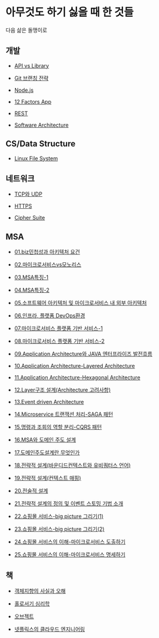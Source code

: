 # 아무것도 하기 싫을 때 한 것들

다음 삶은 돌맹이로

## 개발

- [API vs Library](https://github.com/kiku99/iamstupid/blob/main/%EA%B0%9C%EB%B0%9C/%5B%EA%B0%9C%EB%B0%9C%5D%20API%20vs%20Library%20vs%20Framework.md)

- [Git 브랜칭 전략](https://github.com/kiku99/iamstupid/blob/main/%EA%B0%9C%EB%B0%9C/%5B%EA%B0%9C%EB%B0%9C%5D%20Git%20%EB%B8%8C%EB%9E%9C%EC%B9%AD%20%EC%A0%84%EB%9E%B5.md)

- [Node.js](https://github.com/kiku99/iamstupid/blob/main/%EA%B0%9C%EB%B0%9C/%5B%EA%B0%9C%EB%B0%9C%5D%20Node.js.md)

- [12 Factors App](https://github.com/kiku99/iamstupid/blob/main/%EA%B0%9C%EB%B0%9C/%5B%EA%B0%9C%EB%B0%9C%5D%2012%20Factors%20app.md)

- [REST](https://github.com/kiku99/iamstupid/blob/main/%EA%B0%9C%EB%B0%9C/%5B%EA%B0%9C%EB%B0%9C%5D%20REST.md)

- [Software Architecture](https://github.com/kiku99/iamstupid/blob/main/%EA%B0%9C%EB%B0%9C/%5B%EA%B0%9C%EB%B0%9C%5D%20Software%20Architecture.md)

## CS/Data Structure

- [Linux File System](https://github.com/kiku99/iamstupid/blob/main/CS/%5BCS%5D%20Linux%20File%20System.md)

## 네트워크

- [TCP와 UDP](https://github.com/kiku99/iamstupid/blob/main/%EB%84%A4%ED%8A%B8%EC%9B%8C%ED%81%AC/%5B%EB%84%A4%ED%8A%B8%EC%9B%8C%ED%81%AC%5D%20TCP%EC%99%80%20UDP.md)

- [HTTPS](https://github.com/kiku99/iamstupid/blob/main/%EB%84%A4%ED%8A%B8%EC%9B%8C%ED%81%AC/%5B%EB%84%A4%ED%8A%B8%EC%9B%8C%ED%81%AC%5D%20HTTPS.md)

- [Cipher Suite](https://github.com/kiku99/iamstupid/blob/main/%EB%84%A4%ED%8A%B8%EC%9B%8C%ED%81%AC/%5B%EB%84%A4%ED%8A%B8%EC%9B%8C%ED%81%AC%5D%20Cipher%20Suite.md)

## MSA

- [01.biz민첩성과 아키텍처 요건](https://github.com/kiku99/iamstupid/blob/main/MSA/%5BMSA%5D%2001.biz%EB%AF%BC%EC%B2%A9%EC%84%B1%EA%B3%BC%20%EC%95%84%ED%82%A4%ED%85%8D%EC%B2%98%20%EC%9A%94%EA%B1%B4.pdf)

- [02.마이크로서비스vs모노리스](https://github.com/kiku99/iamstupid/blob/main/MSA/%5BMSA%5D%2002.%EB%A7%88%EC%9D%B4%ED%81%AC%EB%A1%9C%EC%84%9C%EB%B9%84%EC%8A%A4_vs_%EB%AA%A8%EB%85%B8%EB%A6%AC%EC%8A%A4.pdf)

- [03.MSA특징-1](https://github.com/kiku99/iamstupid/blob/main/MSA/%5BMSA%5D%2003.MSA%ED%8A%B9%EC%A7%95-1.pdf)

- [04.MSA특징-2](https://github.com/kiku99/iamstupid/blob/main/MSA/%5BMSA%5D%2004.MSA%ED%8A%B9%EC%A7%95-2.pdf)

- [05.소프트웨어 아키텍처 및 마이크로서비스 내 외부 아키텍처](https://github.com/kiku99/iamstupid/blob/main/MSA/%5BMSA%5D%2005.%EC%86%8C%ED%94%84%ED%8A%B8%EC%9B%A8%EC%96%B4_%EC%95%84%ED%82%A4%ED%85%8D%EC%B2%98_%EB%B0%8F_%EB%A7%88%EC%9D%B4%ED%81%AC%EB%A1%9C%EC%84%9C%EB%B9%84%EC%8A%A4_%EB%82%B4_%EC%99%B8%EB%B6%80_%EC%95%84%ED%82%A4%ED%85%8D%EC%B2%98.pdf)

- [06.인프라, 플랫폼 DevOps환경](https://github.com/kiku99/iamstupid/blob/main/MSA/%5BMSA%5D%2006.%EC%9D%B8%ED%94%84%EB%9D%BC__%ED%94%8C%EB%9E%AB%ED%8F%BC__%EB%8D%B0%EB%B8%8C%EC%98%B5%EC%8A%A4_%ED%99%98%EA%B2%BD.pdf)

- [07.마이크로서비스 플랫폼 기반 서비스-1](https://github.com/kiku99/iamstupid/blob/main/MSA/%5BMSA%5D%2007.%EB%A7%88%EC%9D%B4%ED%81%AC%EB%A1%9C%EC%84%9C%EB%B9%84%EC%8A%A4_%ED%94%8C%EB%9E%AB%ED%8F%BC_%EA%B8%B0%EB%B0%98_%EC%84%9C%EB%B9%84%EC%8A%A4-1_.pdf)

- [08.마이크로서비스 플랫폼 기반 서비스-2](https://github.com/kiku99/iamstupid/blob/main/MSA/%5BMSA%5D%2008.%EB%A7%88%EC%9D%B4%ED%81%AC%EB%A1%9C%EC%84%9C%EB%B9%84%EC%8A%A4_%ED%94%8C%EB%9E%AB%ED%8F%BC_%EA%B8%B0%EB%B0%98_%EC%84%9C%EB%B9%84%EC%8A%A4-2_.pdf)

- [09.Application Architecture와 JAVA 엔터프라이즈 발전흐름](https://github.com/kiku99/iamstupid/blob/main/MSA/%5BMSA%5D%2009.Application%20Architecture%EC%99%80%20JAVA%20%EC%97%94%ED%84%B0%ED%94%84%EB%9D%BC%EC%9D%B4%EC%A6%88%20%EB%B0%9C%EC%A0%84%ED%9D%90%EB%A6%84.pdf)

- [10.Application Architecture-Layered Architecture](https://github.com/kiku99/iamstupid/blob/main/MSA/%5BMSA%5D%2010.Application%20Architecture-Layered%20Architecture.pdf)

- [11.Application Architecture-Hexagonal Architecture](https://github.com/kiku99/iamstupid/blob/main/MSA/%5BMSA%5D%2011.Application%20Architecture-Hexagonal%20Architecture.pdf)

- [12.Layer구조 설계(Architecture 고려사항)](https://github.com/kiku99/iamstupid/blob/main/MSA/%5BMSA%5D%2012.Layer%EA%B5%AC%EC%A1%B0%20%EC%84%A4%EA%B3%84(Architecture%20%EA%B3%A0%EB%A0%A4%EC%82%AC%ED%95%AD).pdf)

- [13.Event driven Architecture](https://github.com/kiku99/iamstupid/blob/main/MSA/%5BMSA%5D%2013.Event%20driven%20Architecture.pdf)

- [14.Microservice 트랜잭션 처리-SAGA 패턴](https://github.com/kiku99/iamstupid/blob/main/MSA/%5BMSA%5D%2014.Microservice%20%ED%8A%B8%EB%9E%9C%EC%9E%AD%EC%85%98%20%EC%B2%98%EB%A6%AC-SAGA%20%ED%8C%A8%ED%84%B4.pdf)

- [15.명령과 조회의 역할 분리-CQRS 패턴](https://github.com/kiku99/iamstupid/blob/main/MSA/%5BMSA%5D%2015.%EB%AA%85%EB%A0%B9%EA%B3%BC%20%EC%A1%B0%ED%9A%8C%EC%9D%98%20%EC%97%AD%ED%95%A0%20%EB%B6%84%EB%A6%AC-CQRS%20%ED%8C%A8%ED%84%B4.pdf)

- [16.MSA와 도메인 주도 설계](https://github.com/kiku99/iamstupid/blob/main/MSA/%5BMSA%5D%2016.MSA%EC%99%80%20%EB%8F%84%EB%A9%94%EC%9D%B8%20%EC%A3%BC%EB%8F%84%20%EC%84%A4%EA%B3%84.pdf)

- [17.도메인주도설계란 무엇인가](https://github.com/kiku99/iamstupid/blob/main/MSA/%5BMSA%5D%2017.%EB%8F%84%EB%A9%94%EC%9D%B8%EC%A3%BC%EB%8F%84%EC%84%A4%EA%B3%84%EB%9E%80%20%EB%AC%B4%EC%97%87%EC%9D%B8%EA%B0%80.pdf)

- [18.전략적 설계(바운디드컨텍스트와 유비쿼터스 언어)](https://github.com/kiku99/iamstupid/blob/main/MSA/%5BMSA%5D%2018.%EC%A0%84%EB%9E%B5%EC%A0%81%20%EC%84%A4%EA%B3%84(%EB%B0%94%EC%9A%B4%EB%94%94%EB%93%9C%EC%BB%A8%ED%85%8D%EC%8A%A4%ED%8A%B8%EC%99%80%20%EC%9C%A0%EB%B9%84%EC%BF%BC%ED%84%B0%EC%8A%A4%20%EC%96%B8%EC%96%B4).pdf)

- [19.전략적 설계(컨텍스트 매핑)](https://github.com/kiku99/iamstupid/blob/main/MSA/%5BMSA%5D%2019.%EC%A0%84%EB%9E%B5%EC%A0%81%20%EC%84%A4%EA%B3%84(%EC%BB%A8%ED%85%8D%EC%8A%A4%ED%8A%B8%20%EB%A7%A4%ED%95%91).pdf)

- [20.전술적 설계](https://github.com/kiku99/iamstupid/blob/main/MSA/%5BMSA%5D%2020.%EC%A0%84%EC%88%A0%EC%A0%81%20%EC%84%A4%EA%B3%84.pdf)

- [21.전략적 설계의 정의 및 이벤트 스토밍 기법 소개](https://github.com/kiku99/iamstupid/blob/main/MSA/%5BMSA%5D%2021.%EC%A0%84%EB%9E%B5%EC%A0%81%20%EC%84%A4%EA%B3%84%EC%9D%98%20%EC%A0%95%EC%9D%98%20%EB%B0%8F%20%EC%9D%B4%EB%B2%A4%ED%8A%B8%20%EC%8A%A4%ED%86%A0%EB%B0%8D%20%EA%B8%B0%EB%B2%95%20%EC%86%8C%EA%B0%9C.pdf)

- [22.쇼핑몰 서비스-big picture 그리기(1)](https://github.com/kiku99/iamstupid/blob/main/MSA/%5BMSA%5D%2022.%EC%87%BC%ED%95%91%EB%AA%B0%20%EC%84%9C%EB%B9%84%EC%8A%A4-Big%20Picture%20%EA%B7%B8%EB%A6%AC%EA%B8%B0(1).pdf)

- [23.쇼핑몰 서비스-big picture 그리기(2)](https://github.com/kiku99/iamstupid/blob/main/MSA/%5BMSA%5D%2023.%EC%87%BC%ED%95%91%EB%AA%B0%20%EC%84%9C%EB%B9%84%EC%8A%A4-Big%20Picture%20%EA%B7%B8%EB%A6%AC%EA%B8%B0(2).pdf)

- [24.쇼핑몰 서비스의 이해-마이크로서비스 도출하기](https://github.com/kiku99/iamstupid/blob/main/MSA/%5BMSA%5D%2024.%EC%87%BC%ED%95%91%EB%AA%B0%20%EC%84%9C%EB%B9%84%EC%8A%A4%EC%9D%98%20%EC%9D%B4%ED%95%B4-%EB%A7%88%EC%9D%B4%ED%81%AC%EB%A1%9C%EC%84%9C%EB%B9%84%EC%8A%A4%20%EB%8F%84%EC%B6%9C%ED%95%98%EA%B8%B0.pdf)

- [25.쇼핑몰 서비스의 이해-마이크로서비스 명세하기](https://github.com/kiku99/iamstupid/blob/main/MSA/%5BMSA%5D%2025.%EC%87%BC%ED%95%91%EB%AA%B0%20%EC%84%9C%EB%B9%84%EC%8A%A4%EC%9D%98%20%EC%9D%B4%ED%95%B4-%EB%A7%88%EC%9D%B4%ED%81%AC%EB%A1%9C%EC%84%9C%EB%B9%84%EC%8A%A4%20%EB%AA%85%EC%84%B8%ED%95%98%EA%B8%B0.pdf)

## 책

- [객체지향의 사실과 오해](https://github.com/kiku99/iamstupid/blob/main/%EC%B1%85/%5B%EC%B1%85%5D%20%EA%B0%9D%EC%B2%B4%EC%A7%80%ED%96%A5%EC%9D%98%20%EC%82%AC%EC%8B%A4%EA%B3%BC%20%EC%98%A4%ED%95%B4.md)

- [홀로서기 심리학](https://github.com/kiku99/iamstupid/blob/main/%EC%B1%85/%5B%EC%B1%85%5D%20%ED%99%80%EB%A1%9C%EC%84%9C%EA%B8%B0%20%EC%8B%AC%EB%A6%AC%ED%95%99.md)

- [오브젝트]()

- [넷플릭스의 클라우드 엔지니어링]()
